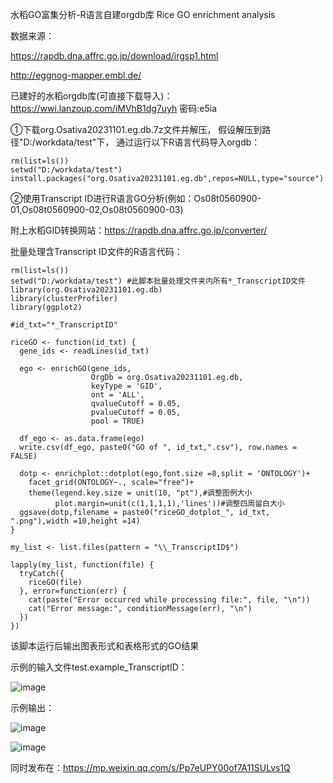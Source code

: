 水稻GO富集分析-R语言自建orgdb库
Rice GO enrichment analysis

数据来源：

https://rapdb.dna.affrc.go.jp/download/irgsp1.html

http://eggnog-mapper.embl.de/

已建好的水稻orgdb库(可直接下载导入)：
https://wwi.lanzoup.com/iMVhB1dg7uyh
密码:e5ia

①下载org.Osativa20231101.eg.db.7z文件并解压，
假设解压到路径"D:/workdata/test"下，
通过运行以下R语言代码导入orgdb：
```
rm(list=ls())
setwd("D:/workdata/test")
install.packages("org.Osativa20231101.eg.db",repos=NULL,type="source")
```
②使用Transcript ID进行R语言GO分析(例如：Os08t0560900-01,Os08t0560900-02,Os08t0560900-03)

附上水稻GID转换网站：https://rapdb.dna.affrc.go.jp/converter/

批量处理含Transcript ID文件的R语言代码：

```
rm(list=ls())
setwd("D:/workdata/test") #此脚本批量处理文件夹内所有*_TranscriptID文件
library(org.Osativa20231101.eg.db)
library(clusterProfiler)
library(ggplot2)

#id_txt="*_TranscriptID"

riceGO <- function(id_txt) {
  gene_ids <- readLines(id_txt)
  
  ego <- enrichGO(gene_ids,
                  OrgDb = org.Osativa20231101.eg.db,
                  keyType = 'GID',
                  ont = 'ALL',
                  qvalueCutoff = 0.05,
                  pvalueCutoff = 0.05,
                  pool = TRUE)
  
  df_ego <- as.data.frame(ego)
  write.csv(df_ego, paste0("GO of ", id_txt,".csv"), row.names = FALSE)
  
  dotp <- enrichplot::dotplot(ego,font.size =8,split = 'ONTOLOGY')+
    facet_grid(ONTOLOGY~., scale="free")+     
    theme(legend.key.size = unit(10, "pt"),#调整图例大小
          plot.margin=unit(c(1,1,1,1),'lines'))#调整四周留白大小
  ggsave(dotp,filename = paste0("riceGO_dotplot_", id_txt, ".png"),width =10,height =14)
}

my_list <- list.files(pattern = "\\_TranscriptID$")

lapply(my_list, function(file) {
  tryCatch({
    riceGO(file)
  }, error=function(err) {
    cat(paste("Error occurred while processing file:", file, "\n"))
    cat("Error message:", conditionMessage(err), "\n")
  })
})
```

该脚本运行后输出图表形式和表格形式的GO结果

示例的输入文件test.example_TranscriptID：

![image](https://github.com/RemagenRe/org.Osativa20231101.eg.db/assets/114082077/1082cfcd-e497-449c-9089-db8994f25be8)


示例输出：

![image](https://github.com/RemagenRe/org.Osativa20231101.eg.db/assets/114082077/23e363cc-feb4-4328-9b7e-12be420c41ff)

![image](https://github.com/RemagenRe/org.Osativa20231101.eg.db/assets/114082077/c9ea0b9e-b795-46e9-8b95-eae806a6aecf)


同时发布在：https://mp.weixin.qq.com/s/Pp7eUPY00of7A11SULvs1Q


